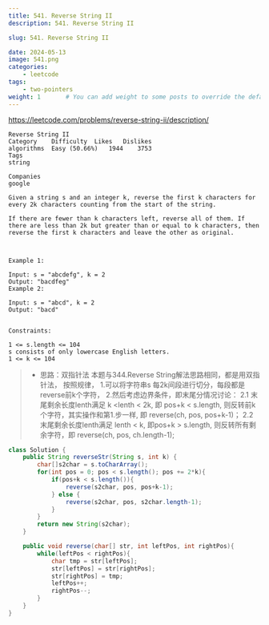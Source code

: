 ```yaml
--- 
title: 541. Reverse String II
description: 541. Reverse String II

slug: 541. Reverse String II

date: 2024-05-13
image: 541.png
categories:
    - leetcode
tags:
    - two-pointers
weight: 1       # You can add weight to some posts to override the default sorting (date descending)
---
```


<https://leetcode.com/problems/reverse-string-ii/description/>

```
Reverse String II
Category	Difficulty	Likes	Dislikes
algorithms	Easy (50.66%)	1944	3753
Tags
string

Companies
google

Given a string s and an integer k, reverse the first k characters for every 2k characters counting from the start of the string.

If there are fewer than k characters left, reverse all of them. If there are less than 2k but greater than or equal to k characters, then reverse the first k characters and leave the other as original.

 

Example 1:

Input: s = "abcdefg", k = 2
Output: "bacdfeg"
Example 2:

Input: s = "abcd", k = 2
Output: "bacd"
 

Constraints:

1 <= s.length <= 104
s consists of only lowercase English letters.
1 <= k <= 104

```


> * 思路：双指针法
        本题与344.Reverse String解法思路相同，都是用双指针法，
        按照规律，
        1.可以将字符串s 每2k间段进行切分，每段都是reverse前k个字符，
        2.然后考虑边界条件，即末尾分情况讨论：
          2.1 末尾剩余长度lenth满足 k <lenth < 2k, 即 pos+k < s.length,
              则反转前k个字符，其实操作和第1.步一样, 即 reverse(ch, pos, pos+k-1)；
          2.2 末尾剩余长度lenth满足 lenth < k, 即pos+k > s.length,
              则反转所有剩余字符，即 reverse(ch, pos, ch.length-1);


```java
class Solution {
    public String reverseStr(String s, int k) {
        char[]s2char = s.toCharArray();
        for(int pos = 0; pos < s.length(); pos += 2*k){
            if(pos+k < s.length()){
                reverse(s2char, pos, pos+k-1);
            } else {
                reverse(s2char, pos, s2char.length-1);
            }
        }
        return new String(s2char);
    }

    public void reverse(char[] str, int leftPos, int rightPos){
        while(leftPos < rightPos){
            char tmp = str[leftPos];
            str[leftPos] = str[rightPos];
            str[rightPos] = tmp;
            leftPos++;
            rightPos--;
        }
    }
}
```
